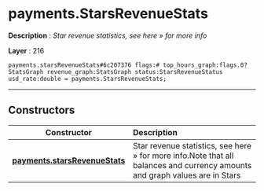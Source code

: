 # payments.StarsRevenueStats

**Description** : *Star revenue statistics, see here &raquo; for more info*

**Layer** : 216

```tl
payments.starsRevenueStats#6c207376 flags:# top_hours_graph:flags.0?StatsGraph revenue_graph:StatsGraph status:StarsRevenueStatus usd_rate:double = payments.StarsRevenueStats;
```

---

## Constructors

| Constructor | Description |
| :---: | :--- |
| [**payments.starsRevenueStats**](constructor/payments.starsRevenueStats) | Star revenue statistics, see here » for more info.Note that all balances and currency amounts and graph values are in Stars |